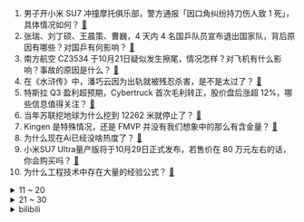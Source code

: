 1. 男子开小米 SU7 冲撞摩托俱乐部，警方通报「因口角纠纷持刀伤人致 1 死」，具体情况如何？ [:link:](https://www.zhihu.com/question/1967796030)
2. 张瑞、刘丁硕、王晨策、曹巍，4 天内 4 名国乒队员宣布退出国家队，背后原因有哪些？对国乒有何影响？ [:link:](https://www.zhihu.com/question/1923502389)
3. 南方航空 CZ3534 于10月21日疑似发生擦尾，情况怎样？对飞机有什么影响？事故的原因是什么？ [:link:](https://www.zhihu.com/question/1854628617)
4. 在《水浒传》中，潘巧云因为出轨就被残忍杀害，是不是太过了？ [:link:](https://www.zhihu.com/question/1723657817)
5. 特斯拉 Q3 盈利超预期，Cybertruck 首次毛利转正，股价盘后涨超 12%，哪些信息值得关注？ [:link:](https://www.zhihu.com/question/1887851833)
6. 当年苏联挖地球为什么挖到 12262 米就停止了？ [:link:](https://www.zhihu.com/question/1583625596)
7. Kingen 是特殊情况，还是 FMVP 并没有我们想象中的那么有含金量？ [:link:](https://www.zhihu.com/question/1261507079)
8. 为什么现在Ai已经没啥热度了？ [:link:](https://www.zhihu.com/question/782805326)
9. 小米SU7 Ultra量产版将于10月29日正式发布，若售价在 80 万元左右的话，你会购买吗？ [:link:](https://www.zhihu.com/question/1897453599)
10. 为什么工程技术中存在大量的经验公式？ [:link:](https://www.zhihu.com/question/316289262)
<details>
<summary>11 ~ 20</summary>

11. 你是阿尔萨斯，面对斯坦索姆已经被感染的平民，你会怎么做？ [:link:](https://www.zhihu.com/question/667575182)
12. 你心目中的东北菜排名 Top 5 是什么？ [:link:](https://www.zhihu.com/question/643098470)
13. 茄子也有尼古丁，为什么没人抽茄子？ [:link:](https://www.zhihu.com/question/729969347)
14. 丧尸末日一把无限子弹的92G手枪和无限耐久的已经开封过的唐刀只能二选一你选哪个? [:link:](https://www.zhihu.com/question/740075553)
15. 怎么评价云朵这个歌手？ [:link:](https://www.zhihu.com/question/54191481)
16. 是什么环境创造了夜神月这样的怪物？ [:link:](https://www.zhihu.com/question/50526399)
17. 长城推出双电机混动架构 Hi4-Z，在技术和市场上有哪些创新之处？ [:link:](https://www.zhihu.com/question/1729489854)
18. 如何评价 10 月 24 日发布的 OPPO Find X8 系列，都有哪些亮点值得关注？ [:link:](https://www.zhihu.com/question/1890820372)
19. 历史上有哪些极限反杀？ [:link:](https://www.zhihu.com/question/1624170665)
20. 什么事让善良的人慢慢变得无情? [:link:](https://www.zhihu.com/question/751438509)
</details>
<details>
<summary>21 ~ 30</summary>

21. 《黑神话：悟空》里的功德轮是什么？怎么来的? [:link:](https://www.zhihu.com/question/667238844)
22. 有哪些既能够展现历史文化品位，又很适合送给长辈的酒？最近新出的茅台 1935「大运河文创酒」可以吗？ [:link:](https://www.zhihu.com/question/1701937294)
23. 2024 年10 月 23 日欧冠，皇马 5-2多特蒙德，如何评价这场比赛？ [:link:](https://www.zhihu.com/question/1688132386)
24. 如何评价小浣熊水浒卡的艺术价值？ [:link:](https://www.zhihu.com/question/273445842)
25. 如何评价高通骁龙8至尊版发布? [:link:](https://www.zhihu.com/question/1631639180)
26. 如何评价10月新一批旗舰手机的外观设计，荣耀Magic7 在其中算好看吗？ [:link:](https://www.zhihu.com/question/1896390824)
27. 电子游戏中有哪些误译？ [:link:](https://www.zhihu.com/question/27171332)
28. 你平时喜欢一个人出去旅游吗？ [:link:](https://www.zhihu.com/question/1850366604)
29. 哪个瞬间让你觉得编程只是一门技术？ [:link:](https://www.zhihu.com/question/1299619059)
30. 练跑步真的有必要参加马拉松长跑吗？ [:link:](https://www.zhihu.com/question/1444189718)
</details><details>
<summary>bilibili</summary>

</details>